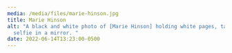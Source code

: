 ```yaml
---
media: /media/files/marie-hinson.jpg
title: Marie Hinson
alt: "A black and white photo of [Marie Hinson] holding white pages, taking a
  selfie in a mirror. "
date: 2022-06-14T13:23:00-0500
---
```

